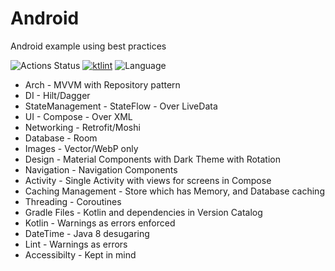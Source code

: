 # Android

Android example using best practices

![Actions Status](https://github.com/DavidCorrado/Android/workflows/Android/badge.svg)
[![ktlint](https://img.shields.io/badge/code%20style-%E2%9D%A4-FF4081.svg)](https://ktlint.github.io/)
![Language](https://img.shields.io/github/languages/top/davidcorrado/Android?color=blue&logo=kotlin)
- Arch - MVVM with Repository pattern
- DI - Hilt/Dagger
- StateManagement - StateFlow - Over LiveData
- UI - Compose - Over XML
- Networking - Retrofit/Moshi
- Database - Room
- Images - Vector/WebP only
- Design - Material Components with Dark Theme with Rotation
- Navigation - Navigation Components
- Activity - Single Activity with views for screens in Compose
- Caching Management - Store which has Memory, and Database caching
- Threading - Coroutines
- Gradle Files - Kotlin and dependencies in Version Catalog
- Kotlin - Warnings as errors enforced
- DateTime - Java 8 desugaring
- Lint - Warnings as errors
- Accessibilty - Kept in mind
